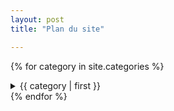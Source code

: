```yaml
---
layout: post 
title: "Plan du site"

---
```


{% for category in site.categories %}
<details>
	<summary id="{{ category | first }}">{{ category | first }}</summary>
	<ul>
    {% for post in category.last %}
    	<li><a href="{{ post.url }}">{{ post.title }}</a></li>
    {% endfor %}
    </ul>
</details>
{% endfor %}
